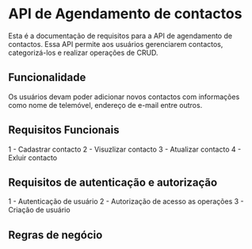 # API de Agendamento de contactos

Esta é a documentação de requisitos para a API de agendamento de contactos. Essa API permite aos usuários gerenciarem contactos, categorizá-los e realizar operações de CRUD.

## Funcionalidade

Os usuários devam poder adicionar novos contactos com informações como nome de telemóvel, endereço de e-mail entre outros.

## Requisitos Funcionais

1 - Cadastrar contacto
2 - Visuzlizar contacto
3 - Atualizar contacto
4 - Exluir contacto

## Requisitos de autenticação e autorização
1 - Autenticação de usuário
2 - Autorização de acesso as operações
3 - Criação de usuário

## Regras de negócio